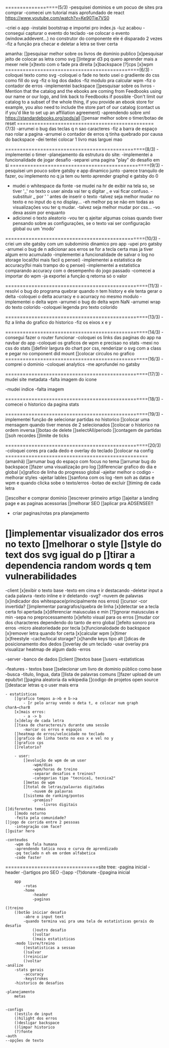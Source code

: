 ==================(5/3)
-pesquisei dominios e um pocuo de sites pra comprar
-comecei um tutorial mais aprofundado de react
https://www.youtube.com/watch?v=Ke90Tje7VS0

-criei o app
-instalei bootstrap e importei pro index.js
-luz acabou
-consegui capturar o evento do teclado
    -se colocar o evento (window.addevent...) no construtor do componente ele é disparado 2 vezes
-fiz a função pra checar e deletar a letra se tiver certa


amanha:
[]pesquisar melhor sobre os livros de dominio publico
[x]pesquisar jeito de colocar as letra como svg
[]integrar d3 pq quero aprender mais a mexer nele
[x]texto com o fade pra direita
[x]backspace
[?]cps
[x]wpm
==============================================(6/3)
-coloquei texto como svg
-coloquei o fade no texto
    usei o gradiente do css como fill do svg
-fiz o log dos dados
-fiz modulo pra calcular wpm
-fiz o contador de erros
-implementei backspace
[]pesquisar sobre os livros
    -Mention that the catalog and the ebooks are coming from Feedbooks using our name or our logo, and link back to Feedbooks if possible
    -Don't limit our catalog to a subset of the whole thing, if you provide an ebook store for example, you also need to include the store part of our catalog (contact us if you'd like to set up an affiliation agreement)
    -aprendendo sobre xml
    https://standardebooks.org/opds/all
[]pensar melhor sobre o timer/botao de reset
===============================================(7/3)
-arrumei o bug das teclas q n sao caracteres
-fiz a barra de espaço nao rolar a pagina
-arrumei o contador de erros q tinha quebrado por causa do backspace
-dei tentei colocar 1 livro mas larguei mao

================================================(8/3)
-implementei o timer
-planejamento da estrutura do site:
-implementei a funcionalidade de jogar desafio
-separei uma pagina "play" do desafio em si
================================================(9/3)
-pesquisei um pouco sobre gatsby e app dinamico junto
    -parece tranquilo de fazer, ou implemento no q ja tem ou tento aprender graphql e gatsby do 0
- mudei o whitespace da fonte
    -se mudei na hr de exibir na tela so, se tiver '_' no texto o user ainda vai ter q digitar _ e vai ficar confuso.
        -substituir _ por ' ' antes de inserir o texto
    -talvez seja melhor mudar no texto e no input do q no display...
        -eh melhor pq se não em todas as visualizações vou ter q mudar.
    -talvez seja melhor mudar por css...
        -vo dexa assim por enquanto
- adicionei o texto aleatorio
    -vou ter q ajeitar algumas coisas quando tiver pensando sobre as configurações, se o texto vai ser configuração global ou um 'modo'


================================================(10/3)
-criei um site gatsby com um subdominio dinamico pro app
-upei pro gatsby
-arrumei o bug de n adicionar aos erros se for a tecla certa mas ja tiver algum erro acumulado
-implementei a funcionalidade de salvar o log no storage local(foi mais facil q pensei)
-implementei a estatistica de accuracy(foi mais trampo do q pensei)
-implementei a estatistica comparando accuracy com o desempenho do jogo passado
    -comecei a importar do wpm
        -ja exportei a função q retorna só o valor
        
=================================================(11/3)
 -resolvi o bug do programa quebrar quando n tem history e ele tenta gerar o delta
 -coloquei o delta acurracy e o acurracy no mesmo modulo
 -implementei o delta wpm
 -arrumei o bug do delta wpm NaN
 -arrumei wrap do texto colorido
 -coloquei legenda pro texto colorido

=================================================(13/3)
-fiz a linha do grafico do historico
-fiz os eixos x e y

=================================================(14/3)
-consegui fazer o router funcionar
-coloquei os links das paginas do app na navbar do app
-coloquei os graficos de wpm e precisao no stats
-mexi no css do stats
[]definir largura do chart por css, renderizar o svg com a class e pegar no component did mount
[]colocar circulos no grafico
=================================================(16/3)
-comprei o dominio
-coloquei analytics
-me aprofundei no gatsby

=================================================(17/3)
-mudei site metadata
    -falta imagem do icone

-mudei indice
    -falta imagem

=================================================(18/3)
-comecei o historico da pagina stats

=================================================(19/3)
-implementei função de selecionar partidas no historico
    []colocar uma mensagem quando tiver menos de 2 selecionados
    []colocar o historico na ordem inversa
    []botao de delete
    []selectAll/periodo
    []contagem de partidas
    []soh recordes
    []limite de ticks

=================================================(20/3)
-coloquei cores pra cada dedo e overlay do teclado
[]colocar na config
=================================================(amanhã)
[]arrumar bug do espaço com focus no tema
[]arrumar bug do backspace
[]fazer uma visualização pro log
    []diferenciar grafico do dia e global
    [x]grafico de linha do progresso global
        -ajeitar melhor o codigo
        -melhorar styles
        -ajeitar lables
    []sanfona com os log
        -tem soh as datas e wpm e quando clicka sobe o texto/erros
        -botao de excluir
[]timing de cada letra


[]escolher e comprar dominio
[]escrever primeiro artigo
[]ajeitar a landing page e as paginas acessorias
[]melhorar SEO
[]aplicar pra ADSENSEE!!
- criar paginas/rotas pra planejamento


[]implementar visualizador dos erros no texto
[]melhorar o style
    []style do text dos svg igual do p
[]tirar a dependencia random words q tem vulnerabilidades
===========================
-client 
    [x]exibir o texto base
        -texto em cima e ir destacando 
            -deletar input a cada palavra
        -texto inline e ir deletando
        -svg?
        -nuvem de palavras
        [x]indicador dos whitespace(principalmente nos erros)
        []cursor
            -cor invertida?
        []implementar paragrafos/quebra de linha
    [x]detectar se a tecla certa foi apertada
        [x]diferenciar maiusculas e min
        [?]ignorar maiusculas e min
            -sepa no preprocessamento
        [x]efeito visual para os erros
            []mudar cor dos characteres dependendo do tanto de erro global
        []efeito sonoro pra erros
            -micro aleatoriedade por tecla
        [x]funcionalodade do backspace
    [x]remover letra quando for certa
    [x]calcular wpm
        [x]timer  
        [x]freestyle
        -cache/local storage?
    [x]handle keys tipo alt
    []dicas de posicionamento dos dedos
    []overlay de um teclado
        -usar overlay pra visualizar heatmap de algum dado
            -erros



-server
    -banco de dados
        []client
        []textos base
        []users
            -estatisticas


-features
    - textos base
        []selecionar um livro de dominio público como base
            -busca
                -titulo, lingua, data
        []lista de palavras comuns
        []fazer upload de um epub/txt
        []pagina aleatoria da wikipedia
        []codigo de projetos open source
        []destacar letras q o user mais erra

    - estatísticas
        []grafico tempos a->b e b->a
            - Ir pelo array vendo o deta t, e colocar num graph charA→charB
        [x]mais erros:
            - a -> b
        [x]delay de cada letra
        []taxa de characteres/s durante uma sessão
            -marcar os erros e espaços
        []heatmap de erros/velocidade no teclado
        []grafico de linha texto no exo x e vel no y
        []grafico cps
        []relatorio?
        
        - user:
            []evolução de wpm de um user
                -wpm/dias
                -wpm/horas de treino
                -separar desafios e treinos?
                -categorias tipo "tecnica1, tecnica2"
            []metas de wpm
            []total de letras/palavras digitadas
                -nuvem de palavras
            []sistema de ranking/pontos
                -premios?
                    -livros digitais
    []diferentes temas
        []modo noturno
        -feita pela comunidade?
    []jogo de corrida entre 2 pessoas
        -integração com face?
    []guitar hero

    -conteudos
        -wpm da fala humana
        -aprendendo tatica nova e curva de aprendizado
        -pq teclado n eh em ordem alfabetica
        -code faster


================================site tree:
-pagina inicial
    -header
        -()artigos pro SEO
        -()app
        -(?)donate
        -()pagina inicial

        app
            -rotas
            -home
                -header
                -paginas
    
    ()treino
        ()botão iniciar desafio
            -abre o input text
            -quando termina vai pra uma tela de estatisticas gerais do desafio
                ()outro desafio
                ()voltar
                ()mais estatisticas
        -modo livre/treino
            ()estatisticas a sessao
            ()salvar
            ()reiniciar
            ()voltar
    -análize
        -stats gerais
            -accuracy
            -keystrokes
        -historico de desafios
    
    -planejamento
        metas


    -configs
        ()estilo de input
        ()hilight dos erros
        ()desligar backspace
        ()limpar historico
        (?)fonte
    -auth
    --opções de texto

